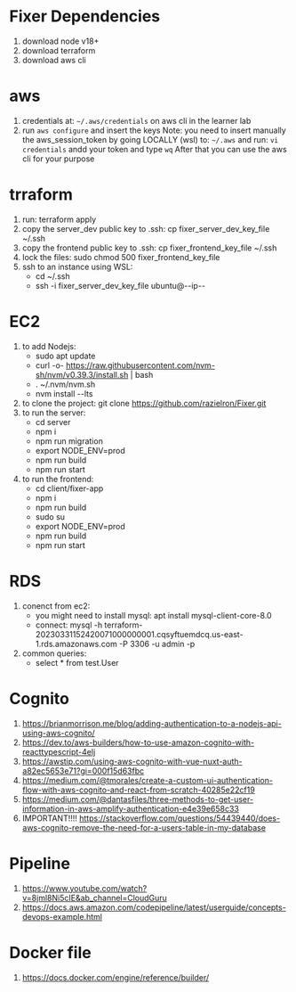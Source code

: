 # Fixer Dependencies
1. download node v18+
2. download terraform
3. download aws cli

# aws
1. credentials at: `~/.aws/credentials` on aws cli in the learner lab
2. run `aws configure` and insert the keys
Note: you need to insert manually the aws_session_token by going LOCALLY (wsl) to: `~/.aws`
and run: `vi credentials` andd your token and type `wq`
After that you can use the aws cli for your purpose

# trraform
1. run: terraform apply
2. copy the server_dev public key to .ssh: cp fixer_server_dev_key_file ~/.ssh
3. copy the frontend public key to .ssh: cp fixer_frontend_key_file ~/.ssh
4. lock the files: sudo chmod 500 fixer_frontend_key_file
5. ssh to an instance using WSL:
    * cd ~/.ssh
    * ssh -i fixer_server_dev_key_file ubuntu@--ip--

# EC2
1. to add Nodejs:
    * sudo apt update
    * curl -o- https://raw.githubusercontent.com/nvm-sh/nvm/v0.39.3/install.sh | bash
    * . ~/.nvm/nvm.sh
    * nvm install --lts
2. to clone the project: git clone https://github.com/razielron/Fixer.git
3. to run the server:
    * cd server
    * npm i
    * npm run migration
    * export NODE_ENV=prod
    * npm run build
    * npm run start
4. to run the frontend:
    * cd client/fixer-app
    * npm i
    * npm run build
    * sudo su
    * export NODE_ENV=prod
    * npm run build
    * npm run start

# RDS
1. conenct from ec2:
    * you might need to install mysql: apt install mysql-client-core-8.0
    * connect: mysql -h terraform-20230331152420071000000001.cqsyftuemdcq.us-east-1.rds.amazonaws.com -P 3306 -u admin -p
2. common queries:
    * select * from test.User

# Cognito
1. https://brianmorrison.me/blog/adding-authentication-to-a-nodejs-api-using-aws-cognito/
2. https://dev.to/aws-builders/how-to-use-amazon-cognito-with-reacttypescript-4elj
3. https://awstip.com/using-aws-cognito-with-vue-nuxt-auth-a82ec5653e71?gi=000f15d63fbc
4. https://medium.com/@tmorales/create-a-custom-ui-authentication-flow-with-aws-cognito-and-react-from-scratch-40285e22cf19
5. https://medium.com/@dantasfiles/three-methods-to-get-user-information-in-aws-amplify-authentication-e4e39e658c33
6. IMPORTANT!!!! https://stackoverflow.com/questions/54439440/does-aws-cognito-remove-the-need-for-a-users-table-in-my-database

# Pipeline
1. https://www.youtube.com/watch?v=8jml8Ni5cIE&ab_channel=CloudGuru
2. https://docs.aws.amazon.com/codepipeline/latest/userguide/concepts-devops-example.html

# Docker file
1. https://docs.docker.com/engine/reference/builder/
